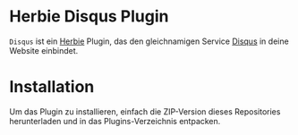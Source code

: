 # Herbie Disqus Plugin

`Disqus` ist ein [Herbie](http://github.com/getherbie/herbie) Plugin, das den gleichnamigen Service [Disqus](http://www.disqus.com) in deine Website einbindet.

# Installation

Um das Plugin zu installieren, einfach die ZIP-Version dieses Repositories herunterladen und in das Plugins-Verzeichnis entpacken.
